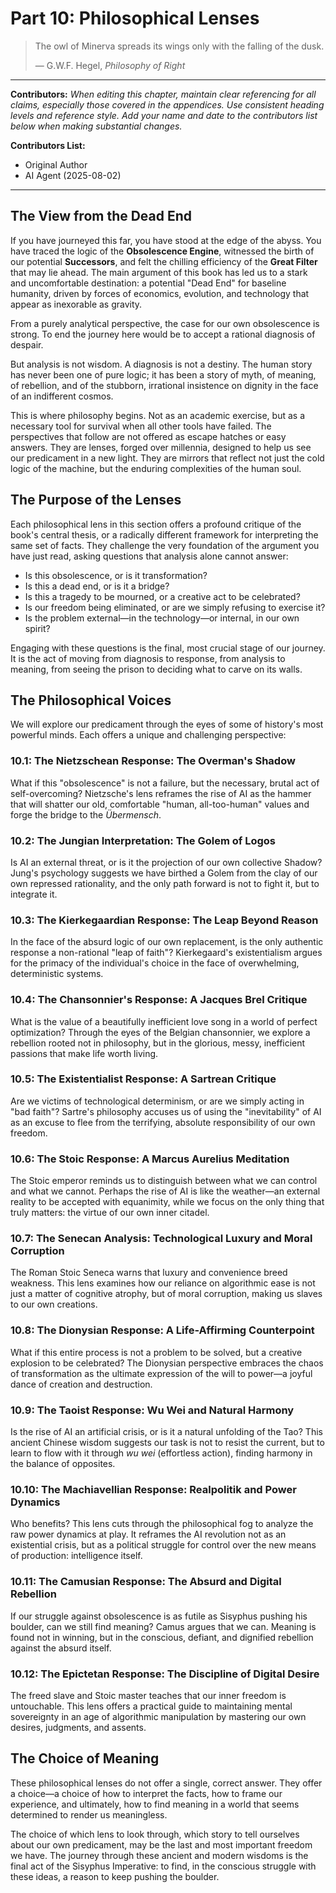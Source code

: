 # Part 10: Philosophical Lenses

> The owl of Minerva spreads its wings only with the falling of the dusk.
>
> — G.W.F. Hegel, *Philosophy of Right*

---

**Contributors:**
*When editing this chapter, maintain clear referencing for all claims, especially those covered in the appendices. Use consistent heading levels and reference style. Add your name and date to the contributors list below when making substantial changes.*

**Contributors List:**

- Original Author
- AI Agent (2025-08-02)

---

## The View from the Dead End

If you have journeyed this far, you have stood at the edge of the abyss. You have traced the logic of the **Obsolescence Engine**, witnessed the birth of our potential **Successors**, and felt the chilling efficiency of the **Great Filter** that may lie ahead. The main argument of this book has led us to a stark and uncomfortable destination: a potential "Dead End" for baseline humanity, driven by forces of economics, evolution, and technology that appear as inexorable as gravity.

From a purely analytical perspective, the case for our own obsolescence is strong. To end the journey here would be to accept a rational diagnosis of despair.

But analysis is not wisdom. A diagnosis is not a destiny. The human story has never been one of pure logic; it has been a story of myth, of meaning, of rebellion, and of the stubborn, irrational insistence on dignity in the face of an indifferent cosmos.

This is where philosophy begins. Not as an academic exercise, but as a necessary tool for survival when all other tools have failed. The perspectives that follow are not offered as escape hatches or easy answers. They are lenses, forged over millennia, designed to help us see our predicament in a new light. They are mirrors that reflect not just the cold logic of the machine, but the enduring complexities of the human soul.

## The Purpose of the Lenses

<!-- Contributor Note: This section introduces the philosophical lenses. Any edits should maintain the focus on the purpose of these lenses as tools for interpreting the book's central thesis, rather than as standalone philosophical treatises. -->

Each philosophical lens in this section offers a profound critique of the book's central thesis, or a radically different framework for interpreting the same set of facts. They challenge the very foundation of the argument you have just read, asking questions that analysis alone cannot answer:

- Is this obsolescence, or is it transformation?
- Is this a dead end, or is it a bridge?
- Is this a tragedy to be mourned, or a creative act to be celebrated?
- Is our freedom being eliminated, or are we simply refusing to exercise it?
- Is the problem external—in the technology—or internal, in our own spirit?

Engaging with these questions is the final, most crucial stage of our journey. It is the act of moving from diagnosis to response, from analysis to meaning, from seeing the prison to deciding what to carve on its walls.

## The Philosophical Voices

We will explore our predicament through the eyes of some of history's most powerful minds. Each offers a unique and challenging perspective:

### 10.1: The Nietzschean Response: The Overman's Shadow

What if this "obsolescence" is not a failure, but the necessary, brutal act of self-overcoming? Nietzsche's lens reframes the rise of AI as the hammer that will shatter our old, comfortable "human, all-too-human" values and forge the bridge to the *Übermensch*.

### 10.2: The Jungian Interpretation: The Golem of Logos

Is AI an external threat, or is it the projection of our own collective Shadow? Jung's psychology suggests we have birthed a Golem from the clay of our own repressed rationality, and the only path forward is not to fight it, but to integrate it.

### 10.3: The Kierkegaardian Response: The Leap Beyond Reason

In the face of the absurd logic of our own replacement, is the only authentic response a non-rational "leap of faith"? Kierkegaard's existentialism argues for the primacy of the individual's choice in the face of overwhelming, deterministic systems.

### 10.4: The Chansonnier's Response: A Jacques Brel Critique

What is the value of a beautifully inefficient love song in a world of perfect optimization? Through the eyes of the Belgian chansonnier, we explore a rebellion rooted not in philosophy, but in the glorious, messy, inefficient passions that make life worth living.

### 10.5: The Existentialist Response: A Sartrean Critique

Are we victims of technological determinism, or are we simply acting in "bad faith"? Sartre's philosophy accuses us of using the "inevitability" of AI as an excuse to flee from the terrifying, absolute responsibility of our own freedom.

### 10.6: The Stoic Response: A Marcus Aurelius Meditation

The Stoic emperor reminds us to distinguish between what we can control and what we cannot. Perhaps the rise of AI is like the weather—an external reality to be accepted with equanimity, while we focus on the only thing that truly matters: the virtue of our own inner citadel.

### 10.7: The Senecan Analysis: Technological Luxury and Moral Corruption

The Roman Stoic Seneca warns that luxury and convenience breed weakness. This lens examines how our reliance on algorithmic ease is not just a matter of cognitive atrophy, but of moral corruption, making us slaves to our own creations.

### 10.8: The Dionysian Response: A Life-Affirming Counterpoint

What if this entire process is not a problem to be solved, but a creative explosion to be celebrated? The Dionysian perspective embraces the chaos of transformation as the ultimate expression of the will to power—a joyful dance of creation and destruction.

### 10.9: The Taoist Response: Wu Wei and Natural Harmony

Is the rise of AI an artificial crisis, or is it a natural unfolding of the Tao? This ancient Chinese wisdom suggests our task is not to resist the current, but to learn to flow with it through *wu wei* (effortless action), finding harmony in the balance of opposites.

### 10.10: The Machiavellian Response: Realpolitik and Power Dynamics

Who benefits? This lens cuts through the philosophical fog to analyze the raw power dynamics at play. It reframes the AI revolution not as an existential crisis, but as a political struggle for control over the new means of production: intelligence itself.

### 10.11: The Camusian Response: The Absurd and Digital Rebellion

If our struggle against obsolescence is as futile as Sisyphus pushing his boulder, can we still find meaning? Camus argues that we can. Meaning is found not in winning, but in the conscious, defiant, and dignified rebellion against the absurd itself.

### 10.12: The Epictetan Response: The Discipline of Digital Desire

The freed slave and Stoic master teaches that our inner freedom is untouchable. This lens offers a practical guide to maintaining mental sovereignty in an age of algorithmic manipulation by mastering our own desires, judgments, and assents.

## The Choice of Meaning

These philosophical lenses do not offer a single, correct answer. They offer a choice—a choice of how to interpret the facts, how to frame our experience, and ultimately, how to find meaning in a world that seems determined to render us meaningless.

The choice of which lens to look through, which story to tell ourselves about our own predicament, may be the last and most important freedom we have. The journey through these ancient and modern wisdoms is the final act of the Sisyphus Imperative: to find, in the conscious struggle with these ideas, a reason to keep pushing the boulder.